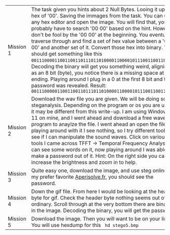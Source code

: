 |  |   |
| ------- | --------- |
|Mission 1| The task given you hints about 2 Null Bytes. Looing it up its hex of '00'. Saving the immages from the task. You can use any hex editor and open the image. You will find that, you probably have to search '00 00' based on the hint. However don't be fool by the '00 00' at the beginning. You eventually traverse through and find a set of hex value between a '00 00' and another set of it. Convert those hex into binary. You should get something like this <code>0011100001100110011011101101000011000010111001100110110</code>. Decoding the binary will get you something weird, aligning it as an 8 bit (byte), you notice there is a missing space at the ending. Playing around I plug in a 0 at the first 8 bit and the password was revealed. Result: <code>00111000001100110011011101101000011000010111001100110110</code> |
|Mission 2| Download the wav file you are given. We will be doing some steganalysis. Depending on the program or os you are using it may be different from this write-up. I am using Windows 11 on mine, and I went ahead and download a free wavepad program to anaylze the file. I went ahead an open the files, playing around with it I see nothing, so I try different tools to see if I can manipulate the sound waves. Click on various tools I came across TFFT -> Temporal Frequency Analysis. I can see some words on it, now playing around I was able to make a password out of it. Hint: On the right side you can increase the brightness and zoom in to help.|
|Mission 3| Quite easy one, download the image, and use steg online or my prefer favorite [Aperisolve.fr](https://aperisolve.fr/), you should see the password. |
|Mission 4 | Down the gif file. From here I would be looking at the header byte for gif. Check the header byte nothing seems out of the ordinary. Scroll through at the very bottom there are binary in the image. Decoding the binary, you will get the password.|
|Mission 5| Download the image. Then you will want to be on your linux. You will use hexdump for this <code> hd stego5.bmp | cut -f 2-20  -d ” ” | tr “\n” ” ” | sed ‘s/   / /g’ | sed ‘s/  / /g’ > hd </code>. Next open the file and remove 00003a2e at the end of the file. Looking around there are some pixels, with 3 hex bits representing RGB. They are a bit off: 3e 3f 3f 4e 4f 4f 42 43 42 3b 3b 0a -> 0  1  1  0  1  1  0  1  0  1  1  0. The password should be syn-ack-rst.|



